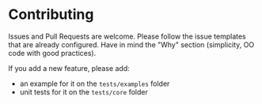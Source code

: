 # Contributing

Issues and Pull Requests are welcome. Please follow the issue templates that are already configured. Have in mind the "Why" section (simplicity, OO code with good practices).

If you add a new feature, please add:
* an example for it on the `tests/examples` folder
* unit tests for it on the `tests/core` folder
